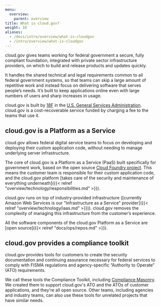 ```yaml
---
menu:
  overview:
    parent: overview
title: What is cloud.gov?
weight: 10
aliases:
  - /docs/intro/overview/what-is-cloudgov
  - /intro/overview/what-is-cloudgov
---
```


cloud.gov gives teams working for federal government a secure, fully compliant foundation, integrated with private sector infrastructure providers, on which to build and release products and updates quickly.

It handles the shared technical and legal requirements common to all federal government systems, so that teams can skip a large amount of repetitive work and instead focus on delivering software that serves people’s needs. It’s built to keep applications online even with large numbers of users and sharp increases in usage.

cloud.gov is built by [18F](https://18f.gsa.gov/) in the [U.S. General Services Administration](http://www.gsa.gov/portal/category/100000). cloud.gov is a cost-recoverable service funded by charging a fee to the teams that use it.

## cloud.gov is a Platform as a Service

cloud.gov allows federal digital service teams to focus on developing and deploying their custom application code, without needing to manage underlying server infrastructure.

The core of cloud.gov is a Platform as a Service (PaaS) built specifically for government work, based on the open source [Cloud Foundry project](http://www.cloudfoundry.org/). This means the customer team is responsible for their custom application code, and the cloud.gov platform [takes care of the security and maintenance of everything underneath]({{< relref "overview/technology/responsibilities.md" >}}).

cloud.gov runs on top of industry-provided infrastructure ([currently Amazon Web Services is our "Infrastructure as a Service" provider]({{< relref "overview/technology/iaas.md" >}})). cloud.gov removes the complexity of managing this infrastructure from the customer’s experience.

All the software components of the cloud.gov Platform as a Service are [open source]({{< relref "docs/ops/repos.md" >}}).

## cloud.gov provides a compliance toolkit

cloud.gov provides tools for customers to create the security documentation and continuing assurance necessary for federal services to comply with FISMA regulations and agency-specific “Authority to Operate” (ATO) requirements.

We call these tools the Compliance Toolkit, including [Compliance Masonry](https://github.com/opencontrol/compliance-masonry). We created them to support cloud.gov's ATO and the ATOs of customer applications, and they're all open source. Other teams, including agencies and industry teams, can also use these tools for unrelated projects that have similar needs.
